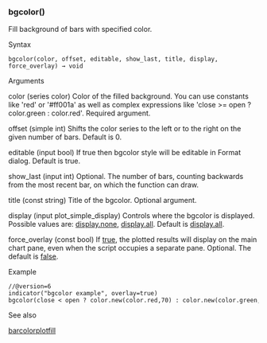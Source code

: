 ### bgcolor()

Fill background of bars with specified color.

Syntax

```
bgcolor(color, offset, editable, show_last, title, display, force_overlay) → void
```

Arguments

color (series color) Color of the filled background. You can use constants like 'red' or '#ff001a' as well as complex expressions like 'close >= open ? color.green : color.red'. Required argument.

offset (simple int) Shifts the color series to the left or to the right on the given number of bars. Default is 0.

editable (input bool) If true then bgcolor style will be editable in Format dialog. Default is true.

show\_last (input int) Optional. The number of bars, counting backwards from the most recent bar, on which the function can draw.

title (const string) Title of the bgcolor. Optional argument.

display (input plot\_simple\_display) Controls where the bgcolor is displayed. Possible values are: [display.none](#const_display.none), [display.all](#const_display.all). Default is [display.all](#const_display.all).

force\_overlay (const bool) If [true](#const_true), the plotted results will display on the main chart pane, even when the script occupies a separate pane. Optional. The default is [false](#const_false).

Example

```
//@version=6  
indicator("bgcolor example", overlay=true)  
bgcolor(close < open ? color.new(color.red,70) : color.new(color.green, 70))
```

See also

[barcolor](#fun_barcolor)[plot](#fun_plot)[fill](#fun_fill)
